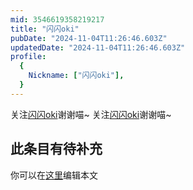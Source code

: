 ```yaml
---
mid: 3546619358219217
title: "闪闪oki"
pubDate: "2024-11-04T11:26:46.603Z"
updatedDate: "2024-11-04T11:26:46.603Z"
profile:
  {
    Nickname: ["闪闪oki"],
  }
---
```


关注[闪闪oki](https://space.bilibili.com/3546619358219217)谢谢喵~ 关注[闪闪oki](https://space.bilibili.com/3546619358219217)谢谢喵~

## 此条目有待补充
你可以在[这里](https://github.com/Yuhanawa/VTuber.ICU-Content/edit/master/v/闪闪oki/index.md)编辑本文
